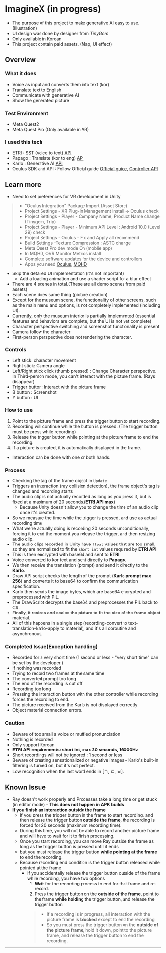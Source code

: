 # ImagineX (in progress)
+ The purpose of this project to make generative AI easy to use. (Illustration)
+ UI design was done by designer from _TinyGem_
+ Only available in Korean
+ This project contain paid assets. (Map, UI effect)
## Overview
### What it does
+ Voice as input and converts them into text (kor)
+ Translate text to English
+ Communicate with generative AI
+ Show the generated picture
### Test Environment
+ Meta Quest2
+ Meta Quest Pro (Only available in VR)
### I used this tech
+ ETRI : SST (voice to text) [API](https://aiopen.etri.re.kr/guide/Recognition)
+ Papago : Translate (kor to eng) [API](https://developers.naver.com/docs/papago/README.md)
+ Karlo : Generative AI [API](https://developers.kakao.com/product/karlo)
+ Oculus SDK and API : Follow Official guide [Official guide](https://developer.oculus.com/documentation/unity/unity-gs-overview/), [Controller API](https://developer.oculus.com/documentation/unity/unity-ovrinput/)
## Learn more
+ Need to set preferences for VR development in Unity
> + "Oculus Integration" Package Import (Asset Store)    
> + Project Settings - XR Plug-in Management install -> Oculus check    
> + Project Settings - Player - Company Name, Product Name change (Tinygem, Trip)    
> + Project Settings - Player - Minimum API Level : Android 10.0 (Level 29) check    
> + Project Settings - Oculus - Fix and Apply all recommend    
> + Build Settings -Texture Compression : ASTC change    
> + Meta Quest Pro dev mode On (moblie app)    
> + In MQHD, OVR Monitor Metrics install    
> + Complete software updates for the device and controllers    
> + Apps you need [Oculus](https://www.meta.com/kr/ko/quest/setup/?utm_source=www.meta.com&utm_medium=oculusredirect), [MQHD](https://developer.oculus.com/downloads/package/oculus-developer-hub-win)
+ Skip the detailed UI implementation (it's not important)
  + Add a loading animation and use a shader script for a blur effect
+ There are 4 scenes in total.(These are all demo scenes from paid assets)
+ Each scene does same thing (picture creation)
+ Except for the museum scene, the functionality of other screens, such as the main menu and options, is not completely implemented (including UI).
+ Currently, only the museum interior is partially implemented (essential features and behaviors are complete, but the UI is not yet complete)
+ Character perspective switching and screenshot functionality is present
+ Camera follow the character
+ First-person perspective does not rendering the character.
### Controls
+ Left stick: character movement
+ Right stick: Camera angle
+ Left/Right stick click (thumb pressed) : Change Character perspective. In Third-person mode, you can't interact with the picture frame. (Rays disappear)
+ Trigger button: Interact with the picture frame
+ B button : Screenshot
+ Y button : UI
### How to use
1. Point to the picture frame and press the trigger button to start recording.
2. Recording will continue while the button is pressed. (The trigger button must be press while recording)
3. Release the trigger button while pointing at the picture frame to end the recording.
4. If a picture is created, it is automatically displayed in the frame.
+ Interaction can be done with one or both hands.
### Process
+ Checking the tag of the frame object in `Update`
+ Triggers an interaction (ray collision detection), the frame object's tag is changed and recording starts
+ The audio clip is not actually recorded as long as you press it, but is fixed at a maximum of 20 seconds.(**ETRI API max**)
  + Because Unity doesn't allow you to change the time of an audio clip once it's created.
+ So we measure the time while the trigger is pressed, and use as actual recording time
+ What we're actually doing is recording 20 seconds unconditionally, forcing it to end the moment you release the trigger, and then resizing audio clip.
+ The audio clips recorded in Unity have `float` values that are too small, so they are normalized to fit the `short int` values required by **ETRI API**
+ This is then encrypted with base64 and sent to **ETRI**
+ Voice converted to kor text and sent directly to **Papago**.
+ We then receive the translation (prompt) and send it directly to the **Karlo**.
+ Draw API script checks the length of the prompt (**Karlo prompt max 256**) and converts it to base64 to confirm the communication specification.
+ Karlo then sends the image bytes, which are base64 encrypted and preprocessed with PIL.
+ The DrawScript decrypts the base64 and preprocesses the PIL back to C#.
+ Finally, it resizes and scales the picture to fit the size of the frame object material.
+ All of this happens in a single step (recording-convert to text-translation-karlo-apply to material), and it's all coroutine and asynchronous.
### Completed Issue(Exception handling)
+ Recorded for a very short time (1 second or less - "very short time" can be set by the developer.)
+ If nothing was recorded
+ Trying to record two frames at the same time
+ The converted prompt too long
+ The end of the recording is cut off
+ Recording too long
+ Pressing the interaction button with the other controller while recording forces the recording to end.
+ The picture received from the Karlo is not displayed correctly
+ Object material connection errors.
### Caution
+ Beware of too small a voice or muffled pronunciation
+ Nothing is recorded
+ Only support Korean
+ **ETRI API requirements: short int, max 20 seconds, 16000Hz**
+ Short recordings will not be ignored : 1 second or less 
+ Beware of creating sensationalized or negative images - Karlo's built-in filtering is turned on, but it's not perfect.
+ Low recognition when the last word ends in [ㄱ, ㄷ, ㅂ].
## Known Issue
+ Ray doesn't work properly and Processes take a long time or get stuck (in editor mode) - **This does not happen in APK builds**
+ **If you finish an interaction outside the frame**
  + If you press the trigger button in the frame to start recording, and then release the trigger button **outside the frame**, the recording is forced for 20 seconds (maximum recording time).
  + During this time, you will not be able to record another picture frame and will have to wait for it to finish processing.
  + Once you start recording, you can move Ray outside the frame as long as the trigger button is pressed until it ends
  + but you must release the trigger button **while pointing at the frame** to end the recording.
  + Because recording end condition is the trigger button released while pointed at the frame
    + If you accidentally release the trigger button outside of the frame while recording, you have two options
      1. **Wait** for the recording process to end for that frame and re-record.
      2. Press the trigger button on the **outside of the frame**, point to the frame **while holding** the trigger button, and release the trigger button    
      > + If a recording is in progress, all interaction with the picture frame is **blocked** except to end the recording    
      > + So you must press the trigger button on the **outside of the picture frame**, hold it down, point to the picture frame, and release the trigger button to end the recording.
---
